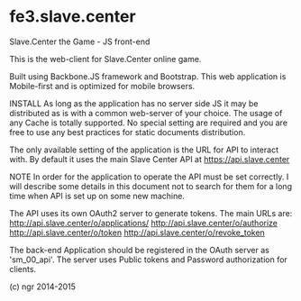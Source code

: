 # fe3.slave.center
Slave.Center the Game - JS front-end

This is the web-client for Slave.Center online game.

Built using Backbone.JS framework and Bootstrap.
This web application is Mobile-first and is optimized for mobile browsers.

INSTALL
As long as the application has no server side JS it may be distributed as is with a common 
web-server of your choice. The usage of any Cache is totally supported. No special setting 
are required and you are free to use any best practices for static documents distribution.

The only available setting of the application is the URL for API to interact with. 
By default it uses the main Slave Center API at https://api.slave.center

NOTE
In order for the application to operate the API must be set correctly. I will describe some
details in this document not to search for them for a long time when API is set up on
some new machine.

The API uses its own OAuth2 server to generate tokens. The main URLs are:
http://api.slave.center/o/applications/
http://api.slave.center/o/authorize
http://api.slave.center/o/token
http://api.slave.center/o/revoke_token

The back-end Application should be registered in the OAuth server as 'sm_00_api'.
The server uses Public tokens and Password authorization for clients.

(c) ngr 2014-2015
